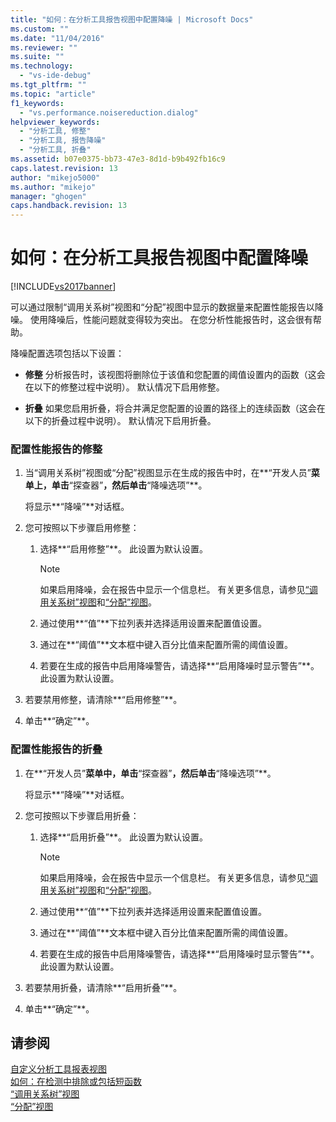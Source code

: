 ```yaml
---
title: "如何：在分析工具报告视图中配置降噪 | Microsoft Docs"
ms.custom: ""
ms.date: "11/04/2016"
ms.reviewer: ""
ms.suite: ""
ms.technology: 
  - "vs-ide-debug"
ms.tgt_pltfrm: ""
ms.topic: "article"
f1_keywords: 
  - "vs.performance.noisereduction.dialog"
helpviewer_keywords: 
  - "分析工具, 修整"
  - "分析工具, 报告降噪"
  - "分析工具, 折叠"
ms.assetid: b07e0375-bb73-47e3-8d1d-b9b492fb16c9
caps.latest.revision: 13
author: "mikejo5000"
ms.author: "mikejo"
manager: "ghogen"
caps.handback.revision: 13
---
```

# 如何：在分析工具报告视图中配置降噪
[!INCLUDE[vs2017banner](../code-quality/includes/vs2017banner.md)]

可以通过限制“调用关系树”视图和“分配”视图中显示的数据量来配置性能报告以降噪。  使用降噪后，性能问题就变得较为突出。  在您分析性能报告时，这会很有帮助。  
  
 降噪配置选项包括以下设置：  
  
-   **修整** 分析报告时，该视图将删除位于该值和您配置的阈值设置内的函数（这会在以下的修整过程中说明）。  默认情况下启用修整。  
  
-   **折叠** 如果您启用折叠，将合并满足您配置的设置的路径上的连续函数（这会在以下的折叠过程中说明）。  默认情况下启用折叠。  
  
### 配置性能报告的修整  
  
1.  当“调用关系树”视图或“分配”视图显示在生成的报告中时，在**“开发人员”**菜单上，单击**“探查器”**，然后单击**“降噪选项”**。  
  
     将显示**“降噪”**对话框。  
  
2.  您可按照以下步骤启用修整：  
  
    1.  选择**“启用修整”**。  此设置为默认设置。  
  
        > [!NOTE]
        >  如果启用降噪，会在报告中显示一个信息栏。  有关更多信息，请参见[“调用关系树”视图](../profiling/call-tree-view.md)和[“分配”视图](../profiling/dotnet-memory-allocations-view.md)。  
  
    2.  通过使用**“值”**下拉列表并选择适用设置来配置值设置。  
  
    3.  通过在**“阈值”**文本框中键入百分比值来配置所需的阈值设置。  
  
    4.  若要在生成的报告中启用降噪警告，请选择**“启用降噪时显示警告”**。  此设置为默认设置。  
  
3.  若要禁用修整，请清除**“启用修整”**。  
  
4.  单击**“确定”**。  
  
### 配置性能报告的折叠  
  
1.  在**“开发人员”**菜单中，单击**“探查器”**，然后单击**“降噪选项”**。  
  
     将显示**“降噪”**对话框。  
  
2.  您可按照以下步骤启用折叠：  
  
    1.  选择**“启用折叠”**。  此设置为默认设置。  
  
        > [!NOTE]
        >  如果启用降噪，会在报告中显示一个信息栏。  有关更多信息，请参见[“调用关系树”视图](../profiling/call-tree-view.md)和[“分配”视图](../profiling/dotnet-memory-allocations-view.md)。  
  
    2.  通过使用**“值”**下拉列表并选择适用设置来配置值设置。  
  
    3.  通过在**“阈值”**文本框中键入百分比值来配置所需的阈值设置。  
  
    4.  若要在生成的报告中启用降噪警告，请选择**“启用降噪时显示警告”**。  此设置为默认设置。  
  
3.  若要禁用折叠，请清除**“启用折叠”**。  
  
4.  单击**“确定”**。  
  
## 请参阅  
 [自定义分析工具报表视图](../profiling/customizing-performance-tools-report-views.md)   
 [如何：在检测中排除或包括短函数](../Topic/How%20to:%20Exclude%20or%20Include%20Short%20Functions%20from%20Instrumentation.md)   
 [“调用关系树”视图](../profiling/call-tree-view.md)   
 [“分配”视图](../profiling/dotnet-memory-allocations-view.md)